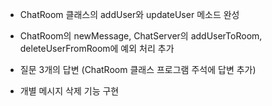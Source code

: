 * ChatRoom 클래스의 addUser와 updateUser 메소드 완성

* ChatRoom의 newMessage, ChatServer의 addUserToRoom, deleteUserFromRoom에 예외 처리 추가

* 질문 3개의 답변 (ChatRoom 클래스 프로그램 주석에 답변 추가)

* 개별 메시지 삭제 기능 구현
